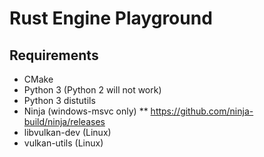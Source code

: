 # Rust Engine Playground

## Requirements

* CMake
* Python 3 (Python 2 will not work)
* Python 3 distutils
* Ninja (windows-msvc only)
** https://github.com/ninja-build/ninja/releases
* libvulkan-dev (Linux)
* vulkan-utils (Linux)
